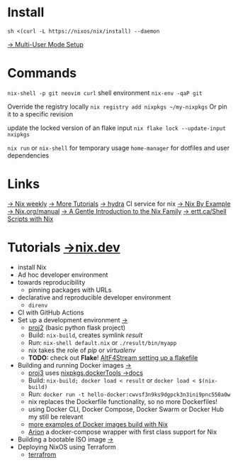 # Install
`sh <(curl -L https://nixos/nix/install) --daemon`

[-> Multi-User Mode Setup](https://nixos.org/manual/nix/stable/installation/multi-user.html)

# Commands
`nix-shell -p git neovim curl` shell environment
`nix-env -qaP git`

Override the registry locally
`nix registry add nixpkgs ~/my-nixpkgs`
Or pin it to a specific revision

update the locked version of an flake input
`nix flake lock --update-input nxipkgs`

`nix run` or `nix-shell` for temporary usage
`home-manager` for dotfiles and user dependencies

# Links
[-> Nix weekly](https://weekly.nixos.org/)
[-> More Tutorials](https://weekly.nixos.org/2021/05-nixos-weekly-2021-05.html)
[-> hydra](https://github.com/NixOS/hydra) CI service for nix
[-> Nix By Example](https://ops.functionalalgebra.com/nix-by-example/)
[-> Nix.org/manual](https://nixos.org/manual/nix/stable/introduction.html)
[-> A Gentle Introduction to the Nix Family](https://web.archive.org/web/20210121042658/https://ebzzry.io/en/nix/#nix)
[-> ertt.ca/Shell Scripts with Nix](https://www.ertt.ca/nix/shell-scripts/)

# Tutorials [->nix.dev](https://nix.dev/)
- install Nix
- Ad hoc developer environment
- towards reproducibility
  - pinning packages with URLs
- declarative and reproducible developer environment
  - `direnv`
- CI with GitHub Actions
- Set up a development environment [->](https://nix.dev/tutorials/dev-environment)
  - [proj2](~/nix/proj2) (basic python flask project)
  - Build: `nix-build`, creates symlink _result_
  - Run: `nix-shell default.nix` or `./result/bin/myapp`
  - nix takes the role of _pip_ or _virtualenv_
  - __TODO:__ check out __Flake__! [AltF4Stream setting up a flakefile](https://www.youtube.com/watch?v=oqXWrkvZ59g)
- Building and running Docker images [->](https://nix.dev/tutorials/building-and-running-docker-images)
  - [proj3](~/nix/proj3-docker) uses [nixpkgs.dockerTools ->docs](https://nixos.org/manual/nixpkgs/stable/#sec-pkgs-dockerTools)
  - Build: `nix-build; docker load < result` or `docker load < $(nix-build)`
  - Run: `docker run -t hello-docker:cwvsf3n9ks9dgpck3n3ini9pnc550a0w`
  - nix replaces the Dockerfile functionality, so no more Dockerfiles!
  - using Docker CLI, Docker Compose, Docker Swarm or Docker Hub my still be relevant
  - [more examples of Docker images build with Nix](https://github.com/NixOS/nixpkgs/blob/master/pkgs/build-support/docker/examples.nix)
  - [Arion](https://docs.hercules-ci.com/arion/) a docker-compose wrapper with first class support for Nix
- Building a bootable ISO image [->](https://nix.dev/tutorials/building-bootable-iso-image)
- Deploying NixOS using Terraform
  - [terrafrom](~/md/terraform.md)
